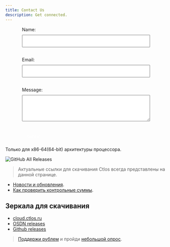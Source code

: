 ```yaml
---
title: Contact Us
description: Get connected.
---
```


<form action="submit_form.php" method="post" style="max-width: 400px; margin: 0 auto; text-align: left;">
        <label style="display: block; margin-bottom: 8px;">Name:</label>
        <input type="text" id="name" name="name" style="width: 100%; padding: 10px; margin-bottom: 16px; box-sizing: border-box;" required>

  <label style="display: block; margin-bottom: 8px;">Email:</label>
        <input type="email" id="email" name="email" style="width: 100%; padding: 10px; margin-bottom: 16px; box-sizing: border-box;" required>

  <label style="display: block; margin-bottom: 8px;">Message:</label>
        <textarea id="message" name="message" rows="4" style="width: 100%; padding: 10px; margin-bottom: 16px; box-sizing: border-box;" required></textarea>

  <button type="submit" style="background-color: #0000; color: white; padding: 10px 15px; border: none; border-radius: 4px; cursor: pointer;">Submit</button>
    </form>

Только для x86-64(64-bit) архитектуры процессора.

![GitHub All Releases](https://img.shields.io/github/downloads/ctlos/ctlosiso/total.svg)

> Актуальные ссылки для скачивания Ctlos всегда представлены на данной странице.

- [Новости и обновления](/wiki/changelog).
- [Как проверить контрольные суммы](/wiki/install/install-ctlos#%D0%BF%D1%80%D0%BE%D0%B2%D0%B5%D1%80%D0%BA%D0%B0-iso-%D0%BE%D0%B1%D1%80%D0%B0%D0%B7%D0%B0).

## Зеркала для скачивания

- [cloud.ctlos.ru](https://cloud.ctlos.ru)
- [OSDN releases](https://osdn.net/projects/ctlos/releases/)
- [Github releases](https://github.com/ctlos/ctlosiso/releases)
<!-- - [ctlos.duckdns.org](https://ctlos.duckdns.org/iso) -->
<!-- - [Ipfs](https://ctlos.fission.app/) -->

> [Поддержи рублем](/donat) и пройди [небольшой опрос](https://forms.gle/qzAUa6R4fShf3xSw7).
